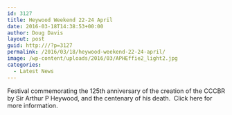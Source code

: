 ```yaml
---
id: 3127
title: Heywood Weekend 22-24 April
date: 2016-03-18T14:38:53+00:00
author: Doug Davis
layout: post
guid: http:///?p=3127
permalink: /2016/03/18/heywood-weekend-22-24-april/
image: /wp-content/uploads/2016/03/APHEffie2_light2.jpg
categories:
  - Latest News
---
```

Festival commemorating the 125th anniversary of the creation of the CCCBR by Sir Arthur P Heywood, and the centenary of his death.  Click here for more information.
